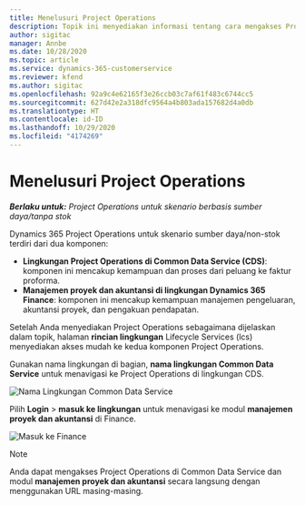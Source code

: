 ```yaml
---
title: Menelusuri Project Operations
description: Topik ini menyediakan informasi tentang cara mengakses Project Operations dari Lifecycle Services.
author: sigitac
manager: Annbe
ms.date: 10/28/2020
ms.topic: article
ms.service: dynamics-365-customerservice
ms.reviewer: kfend
ms.author: sigitac
ms.openlocfilehash: 92a9c4e62165f3e26ccb03c7af61f483c6744cc5
ms.sourcegitcommit: 627d42e2a318dfc9564a4b803ada157682d4a0db
ms.translationtype: HT
ms.contentlocale: id-ID
ms.lasthandoff: 10/29/2020
ms.locfileid: "4174269"
---
```

# <a name="navigate-project-operations"></a>Menelusuri Project Operations

_**Berlaku untuk:** Project Operations untuk skenario berbasis sumber daya/tanpa stok_

Dynamics 365 Project Operations untuk skenario sumber daya/non-stok terdiri dari dua komponen: 

 - **Lingkungan Project Operations di Common Data Service (CDS)**: komponen ini mencakup kemampuan dan proses dari peluang ke faktur proforma. 
 - **Manajemen proyek dan akuntansi di lingkungan Dynamics 365 Finance**: komponen ini mencakup kemampuan manajemen pengeluaran, akuntansi proyek, dan pengakuan pendapatan. 

Setelah Anda menyediakan Project Operations sebagaimana dijelaskan dalam topik, halaman **rincian lingkungan** Lifecycle Services (lcs) menyediakan akses mudah ke kedua komponen Project Operations.  

Gunakan nama lingkungan di bagian, **nama lingkungan Common Data Service** untuk menavigasi ke Project Operations di lingkungan CDS. 

  ![Nama Lingkungan Common Data Service](./media/environment-name.PNG)

Pilih **Login** > **masuk ke lingkungan** untuk menavigasi ke modul **manajemen proyek dan akuntansi** di Finance.  

   ![Masuk ke Finance](./media/environment-login.PNG)

> [!NOTE]
> Anda dapat mengakses Project Operations di Common Data Service dan modul **manajemen proyek dan akuntansi** secara langsung dengan menggunakan URL masing-masing. 
